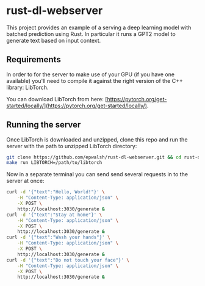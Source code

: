 # rust-dl-webserver

This project provides an example of a serving a deep learning model with batched prediction using Rust.
In particular it runs a GPT2 model to generate text based on input context.

## Requirements

In order to for the server to make use of your GPU (if you have one available) you'll need to compile it against the right
version of the C++ library: LibTorch.

You can download LibTorch from here: [https://pytorch.org/get-started/locally/](https://pytorch.org/get-started/locally/).

## Running the server

Once LibTorch is downloaded and unzipped, clone this repo and run the server with the path to unzipped LibTorch directory:

```bash
git clone https://github.com/epwalsh/rust-dl-webserver.git && cd rust-dl-webserver
make run LIBTORCH=/path/to/libtorch
```

Now in a separate terminal you can send send several requests in to the server at once:

```bash
curl -d '{"text":"Hello, World!"}' \
    -H "Content-Type: application/json" \
    -X POST \
    http://localhost:3030/generate &
curl -d '{"text":"Stay at home"}' \
    -H "Content-Type: application/json" \
    -X POST \
    http://localhost:3030/generate &
curl -d '{"text":"Wash your hands"}' \
    -H "Content-Type: application/json" \
    -X POST \
    http://localhost:3030/generate &
curl -d '{"text":"Do not touch your face"}' \
    -H "Content-Type: application/json" \
    -X POST \
    http://localhost:3030/generate &
```
